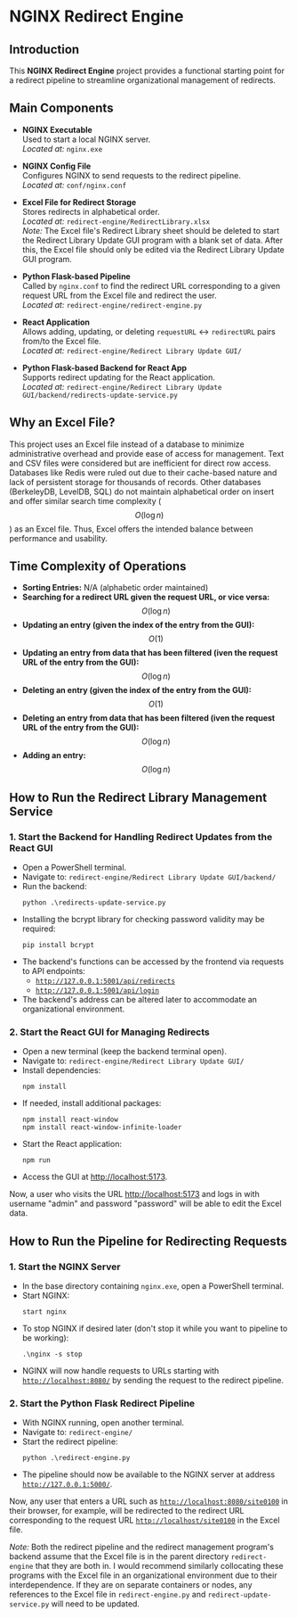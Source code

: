# NGINX Redirect Engine

## Introduction

This **NGINX Redirect Engine** project provides a functional starting point for a redirect pipeline to streamline organizational management of redirects.

## Main Components

- **NGINX Executable**  
  Used to start a local NGINX server.  
  *Located at:* `nginx.exe`

- **NGINX Config File**  
  Configures NGINX to send requests to the redirect pipeline.  
  *Located at:* `conf/nginx.conf`

- **Excel File for Redirect Storage**  
  Stores redirects in alphabetical order.  
  *Located at:* `redirect-engine/RedirectLibrary.xlsx`  
  *Note:* The Excel file's Redirect Library sheet should be deleted to start the Redirect Library Update GUI program with a blank set of data. After this, the Excel file should only be edited via the Redirect Library Update GUI program.

- **Python Flask-based Pipeline**  
  Called by `nginx.conf` to find the redirect URL corresponding to a given request URL from the Excel file and redirect the user.  
  *Located at:* `redirect-engine/redirect-engine.py`

- **React Application**  
  Allows adding, updating, or deleting `requestURL` ↔ `redirectURL` pairs from/to the Excel file.  
  *Located at:* `redirect-engine/Redirect Library Update GUI/`

- **Python Flask-based Backend for React App**  
  Supports redirect updating for the React application.  
  *Located at:* `redirect-engine/Redirect Library Update GUI/backend/redirects-update-service.py`

## Why an Excel File?

This project uses an Excel file instead of a database to minimize administrative overhead and provide ease of access for management. Text and CSV files were considered but are inefficient for direct row access. Databases like Redis were ruled out due to their cache-based nature and lack of persistent storage for thousands of records. Other databases (BerkeleyDB, LevelDB, SQL) do not maintain alphabetical order on insert and offer similar search time complexity ($$O(\log n)$$) as an Excel file. Thus, Excel offers the intended balance between performance and usability.

## Time Complexity of Operations

- **Sorting Entries:** N/A (alphabetic order maintained)
- **Searching for a redirect URL given the request URL, or vice versa:** $$O(\log n)$$
- **Updating an entry (given the index of the entry from the GUI):** $$O(1)$$
- **Updating an entry from data that has been filtered (iven the request URL of the entry from the GUI):** $$O(\log n)$$
- **Deleting an entry (given the index of the entry from the GUI):** $$O(1)$$
- **Deleting an entry from data that has been filtered (iven the request URL of the entry from the GUI):** $$O(\log n)$$
- **Adding an entry:** $$O(\log n)$$

## How to Run the Redirect Library Management Service

### 1. Start the Backend for Handling Redirect Updates from the React GUI

- Open a PowerShell terminal.
- Navigate to: `redirect-engine/Redirect Library Update GUI/backend/`
- Run the backend:
  ```
  python .\redirects-update-service.py
  ```
- Installing the bcrypt library for checking password validity may be required:
  ```
  pip install bcrypt
  ```
- The backend's functions can be accessed by the frontend via requests to API endpoints:
  - [`http://127.0.0.1:5001/api/redirects`](http://127.0.0.1:5001/api/redirects)
  - [`http://127.0.0.1:5001/api/login`](http://127.0.0.1:5001/api/login)
- The backend's address can be altered later to accommodate an organizational environment.

### 2. Start the React GUI for Managing Redirects

- Open a new terminal (keep the backend terminal open).
- Navigate to: `redirect-engine/Redirect Library Update GUI/`
- Install dependencies:
  ```
  npm install
  ```
- If needed, install additional packages:
  ```
  npm install react-window
  npm install react-window-infinite-loader
  ```
- Start the React application:
  ```
  npm run
  ```
- Access the GUI at [http://localhost:5173](http://localhost:5173).

Now, a user who visits the URL [http://localhost:5173](http://localhost:5173) and logs in with username "admin" and password "password" will be able to edit the Excel data.

## How to Run the Pipeline for Redirecting Requests

### 1. Start the NGINX Server

- In the base directory containing `nginx.exe`, open a PowerShell terminal.
- Start NGINX:
  ```
  start nginx
  ```
- To stop NGINX if desired later (don't stop it while you want to pipeline to be working):
  ```
  .\nginx -s stop
  ```
- NGINX will now handle requests to URLs starting with [`http://localhost:8080/`](http://localhost:8080/) by sending the request to the redirect pipeline.

### 2. Start the Python Flask Redirect Pipeline

- With NGINX running, open another terminal.
- Navigate to: `redirect-engine/`
- Start the redirect pipeline:
  ```
  python .\redirect-engine.py
  ```
- The pipeline should now be available to the NGINX server at address [`http://127.0.0.1:5000/`](http://127.0.0.1:5000/).

Now, any user that enters a URL such as [`http://localhost:8080/site0100`](http://localhost:8080/site0100) in their browser, for example, will be redirected to the redirect URL corresponding to the request URL [`http://localhost/site0100`](http://localhost/site0100) in the Excel file.


*Note:* Both the redirect pipeline and the redirect management program's backend assume that the Excel file is in the parent directory `redirect-engine` that they are both in. I would recommend similarly collocating these programs with the Excel file in an organizational environment due to their interdependence. If they are on separate containers or nodes, any references to the Excel file in `redirect-engine.py` and `redirect-update-service.py` will need to be updated.